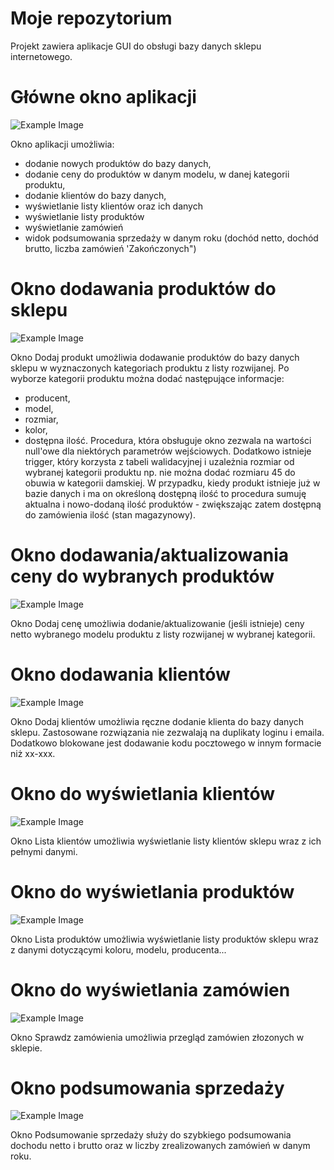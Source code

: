 # Moje repozytorium
Projekt zawiera aplikacje GUI do obsługi bazy danych sklepu internetowego.

# Główne okno aplikacji
![Example Image](KotWButach/aplikacjascreen.JPG)

Okno aplikacji umożliwia:
- dodanie nowych produktów do bazy danych,
- dodanie ceny do produktów w danym modelu, w danej kategorii produktu,
- dodanie klientów do bazy danych,
- wyświetlanie listy klientów oraz ich danych
- wyświetlanie listy produktów
- wyświetlanie zamówień
- widok podsumowania sprzedaży w danym roku (dochód netto, dochód brutto, liczba zamówień 'Zakończonych")

# Okno dodawania produktów do sklepu
![Example Image](KotWButach/oknododajprodukty.JPG)

Okno Dodaj produkt umożliwia dodawanie produktów do bazy danych sklepu w wyznaczonych kategoriach produktu z listy rozwijanej. 
Po wyborze kategorii produktu można dodać następujące informacje:
- producent,
- model,
- rozmiar,
- kolor,
- dostępna ilość.
Procedura, która obsługuje okno zezwala na wartości null'owe dla niektórych parametrów wejściowych. Dodatkowo istnieje trigger, który korzysta z tabeli walidacyjnej i uzależnia rozmiar od wybranej kategorii produktu
np. nie można dodać rozmiaru 45 do obuwia w kategorii damskiej.
W przypadku, kiedy produkt istnieje już w bazie danych i ma on określoną dostępną ilość to procedura sumuję aktualna i nowo-dodaną ilość produktów - zwiększając zatem dostępną do zamówienia ilość (stan magazynowy).

# Okno dodawania/aktualizowania ceny do wybranych produktów
![Example Image](KotWButach/oknododajcene.JPG)

Okno Dodaj cenę umożliwia dodanie/aktualizowanie (jeśli istnieje) ceny netto wybranego modelu produktu z listy rozwijanej w wybranej kategorii.

# Okno dodawania klientów
![Example Image](KotWButach/oknododajklientow.JPG)

Okno Dodaj klientów umożliwia ręczne dodanie klienta do bazy danych sklepu. 
Zastosowane rozwiązania nie zezwalają na duplikaty loginu i emaila. Dodatkowo blokowane jest dodawanie kodu pocztowego w innym formacie niż xx-xxx.

# Okno do wyświetlania klientów
![Example Image](KotWButach/oknolistaklientow.JPG)

Okno Lista klientów umożliwia wyświetlanie listy klientów sklepu wraz z ich pełnymi danymi.

# Okno do wyświetlania produktów
![Example Image](KotWButach/oknolistaproduktow.JPG)

Okno Lista produktów umożliwia wyświetlanie listy produktów sklepu wraz z danymi dotyczącymi koloru, modelu, producenta...

# Okno do wyświetlania zamówien
![Example Image](KotWButach/oknolistazamowien.JPG)

Okno Sprawdz zamówienia umożliwia przegląd zamówien złozonych w sklepie.

# Okno podsumowania sprzedaży
![Example Image](KotWButach/podsumowaniesprzedazy.JPG)

Okno Podsumowanie sprzedaży służy do szybkiego podsumowania dochodu netto i brutto oraz w liczby zrealizowanych zamówień w danym roku.

